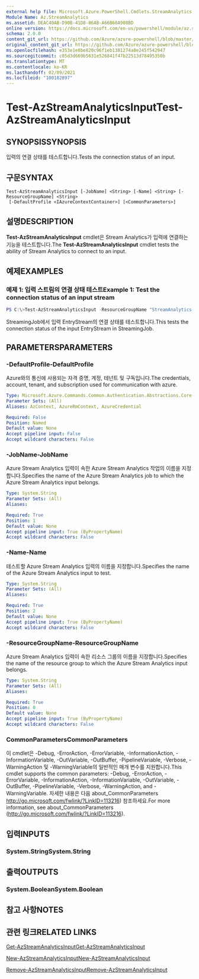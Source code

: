 ```yaml
---
external help file: Microsoft.Azure.PowerShell.Cmdlets.StreamAnalytics.dll-Help.xml
Module Name: Az.StreamAnalytics
ms.assetid: DEAC40AB-D90B-41D8-86AB-A66B60A908BD
online version: https://docs.microsoft.com/en-us/powershell/module/az.streamanalytics/test-azstreamanalyticsinput
schema: 2.0.0
content_git_url: https://github.com/Azure/azure-powershell/blob/master/src/StreamAnalytics/StreamAnalytics/help/Test-AzStreamAnalyticsInput.md
original_content_git_url: https://github.com/Azure/azure-powershell/blob/master/src/StreamAnalytics/StreamAnalytics/help/Test-AzStreamAnalyticsInput.md
ms.openlocfilehash: e353e1e8be820c96f1eb1381274a8e245f542947
ms.sourcegitcommit: c05d3d669b5631e526841f47b22513d78495350b
ms.translationtype: MT
ms.contentlocale: ko-KR
ms.lasthandoff: 02/09/2021
ms.locfileid: "100182897"
---
```

# <span data-ttu-id="d319d-101">Test-AzStreamAnalyticsInput</span><span class="sxs-lookup"><span data-stu-id="d319d-101">Test-AzStreamAnalyticsInput</span></span>

## <span data-ttu-id="d319d-102">SYNOPSIS</span><span class="sxs-lookup"><span data-stu-id="d319d-102">SYNOPSIS</span></span>
<span data-ttu-id="d319d-103">입력의 연결 상태를 테스트합니다.</span><span class="sxs-lookup"><span data-stu-id="d319d-103">Tests the connection status of an input.</span></span>

## <span data-ttu-id="d319d-104">구문</span><span class="sxs-lookup"><span data-stu-id="d319d-104">SYNTAX</span></span>

```
Test-AzStreamAnalyticsInput [-JobName] <String> [-Name] <String> [-ResourceGroupName] <String>
 [-DefaultProfile <IAzureContextContainer>] [<CommonParameters>]
```

## <span data-ttu-id="d319d-105">설명</span><span class="sxs-lookup"><span data-stu-id="d319d-105">DESCRIPTION</span></span>
<span data-ttu-id="d319d-106">**Test-AzStreamAnalyticsInput** cmdlet은 Stream Analytics가 입력에 연결하는 기능을 테스트합니다.</span><span class="sxs-lookup"><span data-stu-id="d319d-106">The **Test-AzStreamAnalyticsInput** cmdlet tests the ability of Stream Analytics to connect to an input.</span></span>

## <span data-ttu-id="d319d-107">예제</span><span class="sxs-lookup"><span data-stu-id="d319d-107">EXAMPLES</span></span>

### <span data-ttu-id="d319d-108">예제 1: 입력 스트림의 연결 상태 테스트</span><span class="sxs-lookup"><span data-stu-id="d319d-108">Example 1: Test the connection status of an input stream</span></span>
```powershell
PS C:\>Test-AzStreamAnalyticsInput -ResourceGroupName "StreamAnalytics-Default-West-US" -JobName "StreamingJob" -Name "EntryStream"
```

<span data-ttu-id="d319d-109">StreamingJob에서 입력 EntryStream의 연결 상태를 테스트합니다.</span><span class="sxs-lookup"><span data-stu-id="d319d-109">This tests the connection status of the input EntryStream in StreamingJob.</span></span>

## <span data-ttu-id="d319d-110">PARAMETERS</span><span class="sxs-lookup"><span data-stu-id="d319d-110">PARAMETERS</span></span>

### <span data-ttu-id="d319d-111">-DefaultProfile</span><span class="sxs-lookup"><span data-stu-id="d319d-111">-DefaultProfile</span></span>
<span data-ttu-id="d319d-112">Azure와의 통신에 사용되는 자격 증명, 계정, 테넌트 및 구독입니다.</span><span class="sxs-lookup"><span data-stu-id="d319d-112">The credentials, account, tenant, and subscription used for communication with azure.</span></span>

```yaml
Type: Microsoft.Azure.Commands.Common.Authentication.Abstractions.Core.IAzureContextContainer
Parameter Sets: (All)
Aliases: AzContext, AzureRmContext, AzureCredential

Required: False
Position: Named
Default value: None
Accept pipeline input: False
Accept wildcard characters: False
```

### <span data-ttu-id="d319d-113">-JobName</span><span class="sxs-lookup"><span data-stu-id="d319d-113">-JobName</span></span>
<span data-ttu-id="d319d-114">Azure Stream Analytics 입력이 속한 Azure Stream Analytics 작업의 이름을 지정합니다.</span><span class="sxs-lookup"><span data-stu-id="d319d-114">Specifies the name of the Azure Stream Analytics job to which the Azure Stream Analytics input belongs.</span></span>

```yaml
Type: System.String
Parameter Sets: (All)
Aliases:

Required: True
Position: 1
Default value: None
Accept pipeline input: True (ByPropertyName)
Accept wildcard characters: False
```

### <span data-ttu-id="d319d-115">-Name</span><span class="sxs-lookup"><span data-stu-id="d319d-115">-Name</span></span>
<span data-ttu-id="d319d-116">테스트할 Azure Stream Analytics 입력의 이름을 지정합니다.</span><span class="sxs-lookup"><span data-stu-id="d319d-116">Specifies the name of the Azure Stream Analytics input to test.</span></span>

```yaml
Type: System.String
Parameter Sets: (All)
Aliases:

Required: True
Position: 2
Default value: None
Accept pipeline input: True (ByPropertyName)
Accept wildcard characters: False
```

### <span data-ttu-id="d319d-117">-ResourceGroupName</span><span class="sxs-lookup"><span data-stu-id="d319d-117">-ResourceGroupName</span></span>
<span data-ttu-id="d319d-118">Azure Stream Analytics 입력이 속한 리소스 그룹의 이름을 지정합니다.</span><span class="sxs-lookup"><span data-stu-id="d319d-118">Specifies the name of the resource group to which the Azure Stream Analytics input belongs.</span></span>

```yaml
Type: System.String
Parameter Sets: (All)
Aliases:

Required: True
Position: 0
Default value: None
Accept pipeline input: True (ByPropertyName)
Accept wildcard characters: False
```

### <span data-ttu-id="d319d-119">CommonParameters</span><span class="sxs-lookup"><span data-stu-id="d319d-119">CommonParameters</span></span>
<span data-ttu-id="d319d-120">이 cmdlet은 -Debug, -ErrorAction, -ErrorVariable, -InformationAction, -InformationVariable, -OutVariable, -OutBuffer, -PipelineVariable, -Verbose, -WarningAction 및 -WarningVariable의 일반적인 매개 변수를 지원합니다.</span><span class="sxs-lookup"><span data-stu-id="d319d-120">This cmdlet supports the common parameters: -Debug, -ErrorAction, -ErrorVariable, -InformationAction, -InformationVariable, -OutVariable, -OutBuffer, -PipelineVariable, -Verbose, -WarningAction, and -WarningVariable.</span></span> <span data-ttu-id="d319d-121">자세한 내용은 다음 about_CommonParameters http://go.microsoft.com/fwlink/?LinkID=113216) 참조하세요.</span><span class="sxs-lookup"><span data-stu-id="d319d-121">For more information, see about_CommonParameters (http://go.microsoft.com/fwlink/?LinkID=113216).</span></span>

## <span data-ttu-id="d319d-122">입력</span><span class="sxs-lookup"><span data-stu-id="d319d-122">INPUTS</span></span>

### <span data-ttu-id="d319d-123">System.String</span><span class="sxs-lookup"><span data-stu-id="d319d-123">System.String</span></span>

## <span data-ttu-id="d319d-124">출력</span><span class="sxs-lookup"><span data-stu-id="d319d-124">OUTPUTS</span></span>

### <span data-ttu-id="d319d-125">System.Boolean</span><span class="sxs-lookup"><span data-stu-id="d319d-125">System.Boolean</span></span>

## <span data-ttu-id="d319d-126">참고 사항</span><span class="sxs-lookup"><span data-stu-id="d319d-126">NOTES</span></span>

## <span data-ttu-id="d319d-127">관련 링크</span><span class="sxs-lookup"><span data-stu-id="d319d-127">RELATED LINKS</span></span>

[<span data-ttu-id="d319d-128">Get-AzStreamAnalyticsInput</span><span class="sxs-lookup"><span data-stu-id="d319d-128">Get-AzStreamAnalyticsInput</span></span>](./Get-AzStreamAnalyticsInput.md)

[<span data-ttu-id="d319d-129">New-AzStreamAnalyticsInput</span><span class="sxs-lookup"><span data-stu-id="d319d-129">New-AzStreamAnalyticsInput</span></span>](./New-AzStreamAnalyticsInput.md)

[<span data-ttu-id="d319d-130">Remove-AzStreamAnalyticsInput</span><span class="sxs-lookup"><span data-stu-id="d319d-130">Remove-AzStreamAnalyticsInput</span></span>](./Remove-AzStreamAnalyticsInput.md)


